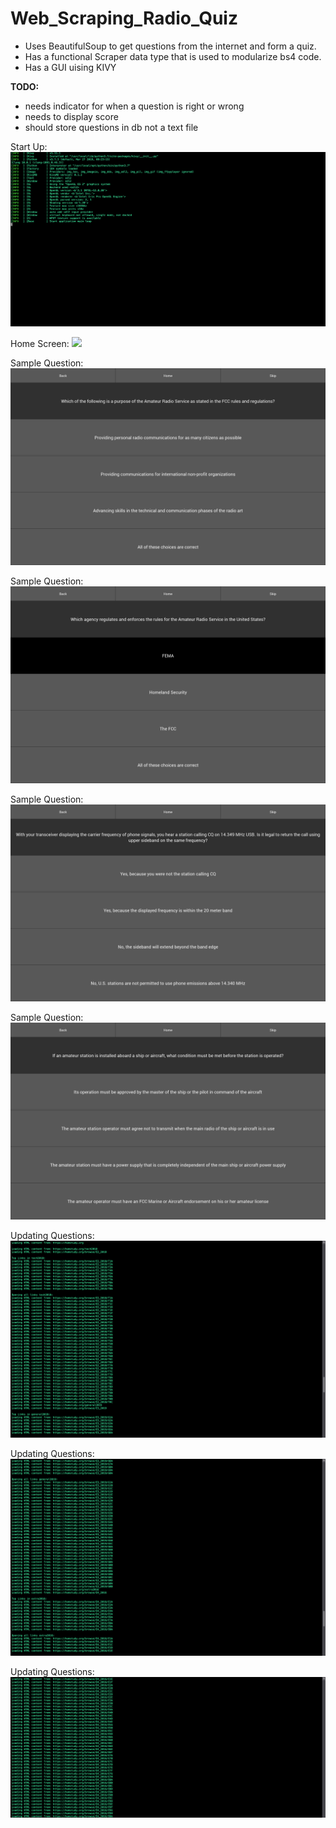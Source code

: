 # Web_Scraping_Radio_Quiz
- Uses BeautifulSoup to get questions from the internet and form a quiz.
- Has a functional Scraper data type that is used to modularize bs4 code.
- Has a GUI uising KIVY

**TODO:**
- needs indicator for when a question is right or wrong
- needs to display score 
- should store questions in db not a text file

Start Up:
![](Images/StartUp.png)

Home Screen:
![](Images/Home.png)

Sample Question:
![](Images/SampleQuestion.png)

Sample Question:
![](Images/SampleQuestion2.png)

Sample Question:
![](Images/SampleQuestion3.png)

Sample Question:
![](Images/SampleQuestion4.png)

Updating Questions:
![](Images/UpdateQuestion1.png)

Updating Questions:
![](Images/UpdateQuestion2.png)

Updating Questions:
![](Images/UpdateQuestion3.png)
